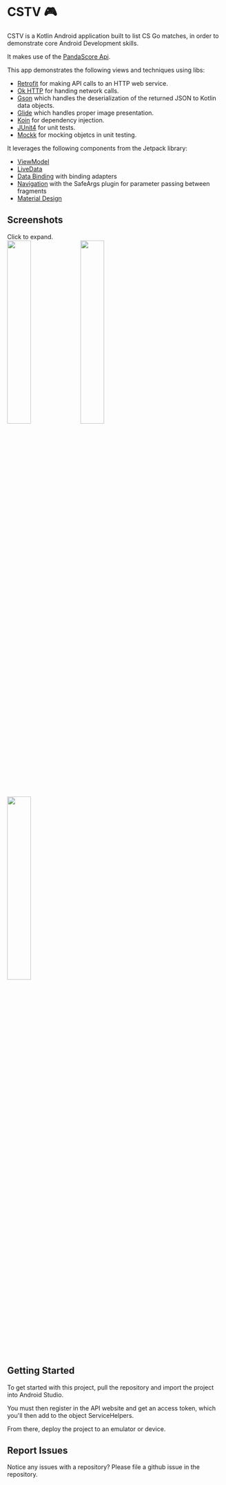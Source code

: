 # CSTV 🎮
 
CSTV is a Kotlin Android application built to list CS Go matches, in order to demonstrate core Android Development skills.

It makes use of the [PandaScore Api](https://pandascore.co/).
  
This app demonstrates the following views and techniques using libs:  
  
* [Retrofit](https://square.github.io/retrofit/) for making API calls to an HTTP web service.  
* [Ok HTTP](https://square.github.io/okhttp/) for handing network calls.
* [Gson](https://github.com/google/gson)  which handles the deserialization of the returned JSON to Kotlin data objects. 
* [Glide](https://bumptech.github.io/glide/)  which handles proper image presentation. 
* [Koin](https://insert-koin.io/docs/reference/koin-android/start) for dependency injection.
* [JUnit4](https://junit.org/junit4/) for unit tests.
* [Mockk](https://mockk.io/ANDROID.html) for mocking objetcs in unit testing.

It leverages the following components from the Jetpack library:  
* [ViewModel](https://developer.android.com/topic/libraries/architecture/viewmodel)  
* [LiveData](https://developer.android.com/topic/libraries/architecture/livedata)  
* [Data Binding](https://developer.android.com/topic/libraries/data-binding/) with binding adapters  
* [Navigation](https://developer.android.com/topic/libraries/architecture/navigation/) with the SafeArgs plugin for parameter passing between fragments  
* [Material Design](https://m3.material.io/)

## Screenshots

Click to expand.<br>
<img src="https://github.com/jesstoselli/cstv-challenge/blob/master/screenshots/splashscreen.png" width="33%"/>
<img src="https://github.com/jesstoselli/cstv-challenge/blob/master/screenshots/NowVSNext.png" width="33%"/>
<img src="https://github.com/jesstoselli/cstv-challenge/blob/master/screenshots/MatchDetails.png" width="33%"/>
  
  
## Getting Started  
  
To get started with this project, pull the repository and import the project into Android Studio. 

You must then register in the API website and get an access token, which you'll then add to the object ServiceHelpers.

From there, deploy the project to an emulator or device.
  
## Report Issues  
Notice any issues with a repository? Please file a github issue in the repository.
